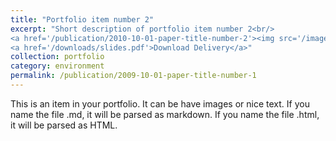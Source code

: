 ```yaml
---
title: "Portfolio item number 2"
excerpt: "Short description of portfolio item number 2<br/>
<a href='/publication/2010-10-01-paper-title-number-2'><img src='/images/500x300.png'></a><br/>
<a href='/downloads/slides.pdf'>Download Delivery</a>"
collection: portfolio
category: environment
permalink: /publication/2009-10-01-paper-title-number-1
---
```


This is an item in your portfolio. It can be have images or nice text. If you name the file .md, it will be parsed as markdown. If you name the file .html, it will be parsed as HTML. 
